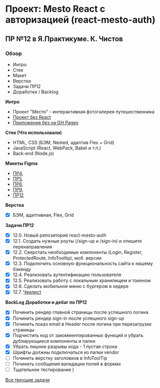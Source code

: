# Проект: Mesto React с авторизацией (react-mesto-auth)
## ПР №12 в Я.Практикуме. К. Чистов

### Обзор
* Интро
* Стек
* Макет
* Верстка
* Задачи ПР12
* Доработки / Backlog

**Интро**
* Проект "Место" - интерактивная фотогалерея путешественника
* [Проект без React](https://github.com/kirillchistov/mesto)
* [Приложение без на GH Pages](https://kirillchistov.github.io/mesto/index.html)

**Стек (Что использовали)**
- HTML, CSS (БЭМ, Nested, адаптив Flex + Grid)
- JavaScript (React, WebPack, Babel и т.п.)
- Back-end (Node.js)

**Макеты Figma**
- [ПР4](https://www.figma.com/file/2cn9N9jSkmxD84oJik7xL7/JavaScript.-Sprint-4?node-id=0%3A1), 
- [ПР5](https://www.figma.com/file/bjyvbKKJN2naO0ucURl2Z0/JavaScript.-Sprint-5?node-id=0%3A1), 
- [ПР6](https://www.figma.com/file/kRVLKwYG3d1HGLvh7JFWRT/JavaScript.-Sprint-6?node-id=0%3A1), 
- [ПР9](https://www.figma.com/file/PSdQFRHoxXJFs2FH8IXViF/JavaScript-9-sprint?node-id=0%3A1),
- [ПР12](https://www.figma.com/file/5H3gsn5lIGPwzBPby9jAOo/Sprint-14-RU?node-id=0%3A1)

**Верстка**
* [x] БЭМ, адаптивная, Flex, Grid

**Задачи ПР12**
* [x] 12.0. Новый репозиторий react-mesto-auth
* [x] 12.1. Создать нужные роуты (/sign-up и /sign-in) и опишите перенаправления
* [x] 12.2. Сверстать необходимые компоненты (Login, Register, ProtectedRoute, InfoTooltip), моб. версии
* [x] 12.3. Подключить основную функциональность сайта к нашему бэкенду
* [x] 12.4. Реализовать аутентификацию пользователя
* [x] 12.5. Реализовать работу с локальным хранилищем и токеном
* [x] 12.6. Сделать мобильное меню с бургером в хедере
* [x] 12.7. [Чеклист](https://code.s3.yandex.net/web-developer/checklists-pdf/new-program/checklist-12.pdf)

**BackLog Доработки и дебаг по ПР12**
* [x] Починить рендер главной страницы после успешного логина
* [x] Починить рендер sign-in после успешного sign-up
* [x] Починить показ email в Header после логина при перезагрузке страницы
* [x] Подчистить код от закомментированных функций и убрать дублирующиеся компоненты и папки
* [x] Убрать лишние разрывы кода - 1 пустая строка
* [x] Шрифты должны подключаться из папки vendor
* [ ] Починить верстку заголовков в InfoToolTip
* [ ] Починить сообщения валидации полей в формах
* [ ] Тщательное тестирование )

[Все текущие задачи](https://github.com/kirillchistov/react-mesto-auth/issues)